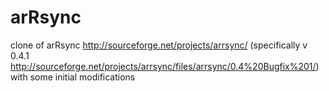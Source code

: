 arRsync
=======

clone of arRsync http://sourceforge.net/projects/arrsync/ (specifically v 0.4.1 http://sourceforge.net/projects/arrsync/files/arrsync/0.4%20Bugfix%201/) with some initial modifications
